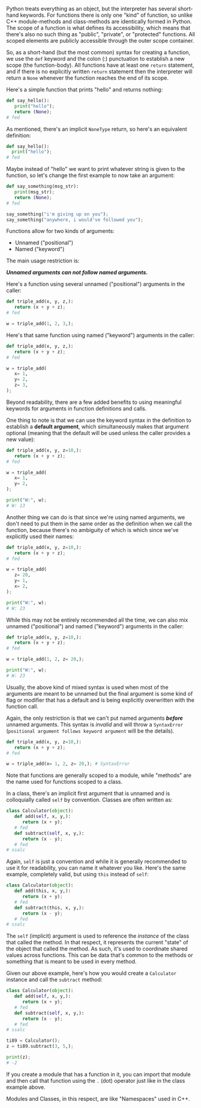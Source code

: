 Python treats everything as an object, but the interpreter has several short-hand keywords. For functions there is only one "kind" of function, so unlike C++ module-methods and class-methods are identically formed in Python. The scope of a function is what defines its accessibility, which means that there's also no such thing as "public", "private", or "protected" functions. All scoped elements are publicly accessible through the outer scope container.


So, as a short-hand (but the most common) syntax for creating a function, we use the `def` keyword and the colon (:) punctuation to establish a new scope (the function-body). All functions have at least one `return` statement, and if there is no explicitly written `return` statement then the interpreter will return a `None` whenever the function reaches the end of its scope.

Here's a simple function that prints "hello" and returns nothing:

```python
def say_hello():
   print("hello");
   return (None);
# fed
```

As mentioned, there's an implicit `NoneType` return, so here's an equivalent definition:

```python
def say_hello():
  print("hello");
# fed
```

Maybe instead of "hello" we want to print whatever string is given to the function, so let's change the first example to now take an argument:

```python
def say_something(msg_str):
   print(msg_str);
   return (None);
# fed

say_something("i'm giving up on you");
say_something("anywhere, i would've followed you");
```

Functions allow for two kinds of arguments:

- Unnamed ("positional")
- Named ("keyword")

The main usage restriction is:

___Unnamed arguments can not follow named arguments.___

Here's a function using several unnamed ("positional") arguments in the caller:

```python
def triple_add(x, y, z,):
   return (x + y + z);
# fed

w = triple_add(1, 2, 3,);
```

Here's that same function using named ("keyword") arguments in the caller:

```python
def triple_add(x, y, z,):
   return (x + y + z);
# fed

w = triple_add(
   x= 1,
   y= 2,
   z= 3,
);
```

Beyond readability, there are a few added benefits to using meaningful keywords for arguments in function definitions and calls.

One thing to note is that we can use the keyword syntax in the definition to establish a __default argument__, which simultaneously makes that argument optional (meaning that the default will be used unless the caller provides a new value):

```python
def triple_add(x, y, z=10,):
   return (x + y + z);
# fed

w = triple_add(
   x= 1,
   y= 2,
);

print("W:", w);
# W: 13
```

Another thing we can do is that since we're using named arguments, we don't need to put them in the same order as the definition when we call the function, because there's no ambiguity of which is which since we've explicitly used their names:

```python
def triple_add(x, y, z=10,):
   return (x + y + z);
# fed

w = triple_add(
   z= 20,
   y= 1,
   x= 2,
);

print("W:", w);
# W: 23
```

While this may not be entirely recommended all the time, we can also mix unnamed ("positional") and named ("keyword") arguments in the caller:

```python
def triple_add(x, y, z=10,):
   return (x + y + z);
# fed

w = triple_add(1, 2, z= 20,);

print("W:", w);
# W: 23
```

Usually, the above kind of mixed syntax is used when most of the arguments are meant to be unnamed but the final argument is some kind of flag or modifier that has a default and is being explicitly overwritten with the function call.

Again, the only restriction is that we can't put named arguments ___before___ unnamed arguments. This syntax is _invalid_ and will throw a `SyntaxError` (`positional argument follows keyword argument` will be the details).

```python
def triple_add(x, y, z=10,):
   return (x + y + z);
# fed

w = triple_add(x= 1, 2, z= 20,); # SyntaxError
```

Note that functions are generally scoped to a module, while "methods" are the name used for functions scoped to a class.

In a class, there's an implicit first argument that is unnamed and is colloquially called `self` by convention. Classes are often written as:

```python
class Calculator(object):
   def add(self, x, y,):
      return (x + y);
   # fed
   def subtract(self, x, y,):
      return (x - y);
   # fed
# ssalc
```

Again, `self` is just a convention and while it is generally recommended to use it for readability, you can name it whatever you like. Here's the same example, completely valid, but using `this` instead of `self`:

```python
class Calculator(object):
   def add(this, x, y,):
      return (x + y);
   # fed
   def subtract(this, x, y,):
      return (x - y);
   # fed
# ssalc
```

The `self` (implicit) argument is used to reference the _instance_ of the class that called the method. In that respect, it represents the current "state" of the object that called the method. As such, it's used to coordinate shared values across functions. This can be data that's common to the methods or something that is meant to be used in every method.

Given our above example, here's how you would create a `Calculator` instance and call the `subtract` method:


```python
class Calculator(object):
   def add(self, x, y,):
      return (x + y);
   # fed
   def subtract(self, x, y,):
      return (x - y);
   # fed
# ssalc

ti89 = Calculator();
z = ti89.subtract(3, 5,);

print(z);
# -2
```

If you create a module that has a function in it, you can import that module and then call that function using the `.` (dot) operator just like in the class example above.

Modules and Classes, in this respect, are like "Namespaces" used in C++.
